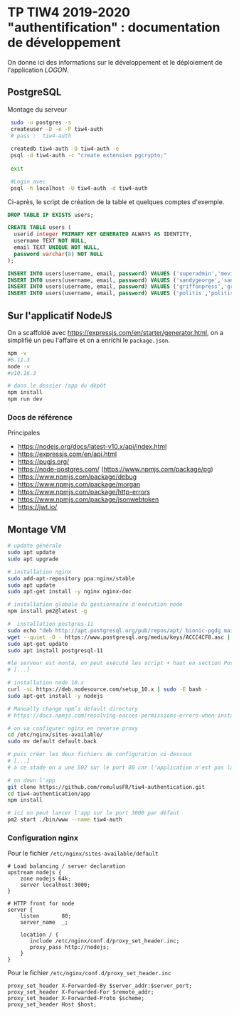 TP TIW4 2019-2020 "authentification" : documentation de développement
=====================================================================

On donne ici des informations sur le développement et le déploiement de l'application _LOGON_.


PostgreSQL
----------

Montage du serveur
 
```bash
 sudo -u postgres -s
 createuser -D -e -P tiw4-auth
 # pass :  tiw4-auth
 
 createdb tiw4-auth -O tiw4-auth -e
 psql -d tiw4-auth -c "create extension pgcrypto;"
 
 exit

 #Login avec 
 psql -h localhost -U tiw4-auth -d tiw4-auth
```
 
Ci-après, le script de création de la table et quelques comptes d'exemple.

```sql
DROP TABLE IF EXISTS users;

CREATE TABLE users (
  userid integer PRIMARY KEY GENERATED ALWAYS AS IDENTITY,
  username TEXT NOT NULL,
  email TEXT UNIQUE NOT NULL,
  password varchar(8) NOT NULL
);

INSERT INTO users(username, email, password) VALUES ('superadmin','mevin.kitnick@hotmail.com','iloveu');
INSERT INTO users(username, email, password) VALUES ('sandygeorge','sandy.george@hotmail.com','zuley03');
INSERT INTO users(username, email, password) VALUES ('griffonpress','griffonpress@gmail.com','Skylar7');
INSERT INTO users(username, email, password) VALUES ('politis','politis@hotmail.com','derby5');
```

Sur l'applicatif NodeJS
-----------------------

On a scaffoldé avec <https://expressjs.com/en/starter/generator.html>, on a simplifié un peu l'affaire et on a enrichi le `package.json`.

```bash
npm -v
#6.11.3
node -v
#v10.16.3

# dans le dossier /app du dépôt
npm install
npm run dev
```

### Docs de référence

Principales 

* <https://nodejs.org/docs/latest-v10.x/api/index.html>
* <https://expressjs.com/en/api.html>
* <https://pugjs.org/>
* <https://node-postgres.com/> (<https://www.npmjs.com/package/pg>)
* <https://www.npmjs.com/package/debug>
* <https://www.npmjs.com/package/morgan>
* <https://www.npmjs.com/package/http-errors>
* <https://www.npmjs.com/package/jsonwebtoken>
* <https://jwt.io/>



Montage VM
----------

```bash
# update générale
sudo apt update
sudo apt upgrade

# installation nginx
sudo add-apt-repository ppa:nginx/stable
sudo apt update
sudo apt-get install -y nginx nginx-doc

# installation globale du gestionnaire d'exécution node
npm install pm2@latest -g

#  installation postgres-11
sudo echo "deb http://apt.postgresql.org/pub/repos/apt/ bionic-pgdg main" | sudo tee  /etc/apt/sources.list.d/pgdg.list > /dev/null
wget --quiet -O - https://www.postgresql.org/media/keys/ACCC4CF8.asc | sudo apt-key add -
sudo apt-get update
sudo apt install postgresql-11

#le serveur est monté, on peut exécuté les script + haut en section Postgres
# [...]

# installation node 10.x
curl -sL https://deb.nodesource.com/setup_10.x | sudo -E bash -  
sudo apt-get install -y nodejs  

# Manually change npm’s default directory
# https://docs.npmjs.com/resolving-eacces-permissions-errors-when-installing-packages-globally

# on va configurer nginx en reverse proxy
cd /etc/nginx/sites-available/
sudo mv default default.back

# puis créer les deux fichiers de configuration ci-dessous
# [...]
# à ce stade on a une 502 sur le port 80 car l'application n'est pas lancée

# on down l'app
git clone https://github.com/romulusFR/tiw4-authentication.git
cd tiw4-authentication/app
npm install

# ici on peut lancer l'app sur le port 3000 par défaut
pm2 start ./bin/www --name tiw4-auth
```

### Configuration nginx

Pour le fichier `/etc/nginx/sites-available/default`
```nginx
# Load balancing / server declaration
upstream nodejs {
    zone nodejs 64k;
    server localhost:3000;
}

# HTTP front for node
server {
    listen       80;
    server_name  _;

    location / {
       include /etc/nginx/conf.d/proxy_set_header.inc;
       proxy_pass http://nodejs;
    }
}
```

Pour le fichier `/etc/nginx/conf.d/proxy_set_header.inc`
```nginx
proxy_set_header X-Forwarded-By $server_addr:$server_port;
proxy_set_header X-Forwarded-For $remote_addr;
proxy_set_header X-Forwarded-Proto $scheme;
proxy_set_header Host $host;
```
